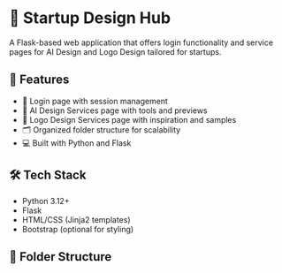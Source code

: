 # 🚀 Startup Design Hub

A Flask-based web application that offers login functionality and service pages for AI Design and Logo Design tailored for startups.

## 📌 Features

- 🔐 Login page with session management
- 🧠 AI Design Services page with tools and previews
- 🎨 Logo Design Services page with inspiration and samples
- 🗂️ Organized folder structure for scalability
- 💻 Built with Python and Flask

## 🛠️ Tech Stack

- Python 3.12+
- Flask
- HTML/CSS (Jinja2 templates)
- Bootstrap (optional for styling)

## 📁 Folder Structure
